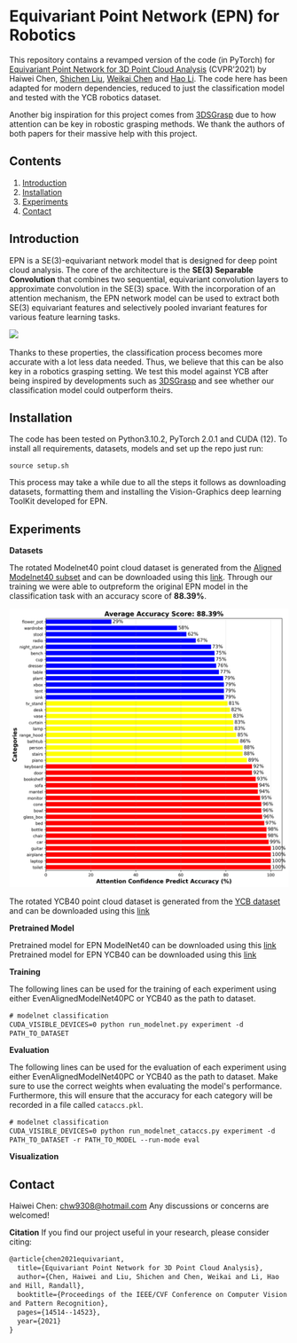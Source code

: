 
# Equivariant Point Network (EPN) for Robotics

This repository contains a revamped version of the code (in PyTorch) for [Equivariant Point Network for 3D Point Cloud Analysis](https://arxiv.org/abs/2103.14147)  (CVPR'2021) by Haiwei Chen, [Shichen Liu](https://shichenliu.github.io/), [Weikai Chen](http://chenweikai.github.io/) and [Hao Li](http://www.hao-li.com/Hao_Li/Hao_Li_-_about_me.html). The code here has been adapted for modern dependencies, reduced to just the classification model and tested with the YCB robotics dataset.

Another big inspiration for this project comes from [3DSGrasp]("https://github.com/NunoDuarte/3DSGrasp") due to how attention can be key in robostic grasping methods. We thank the authors of both papers for their massive help with this project. 

## Contents

1. [Introduction](#introduction)
2. [Installation](#installation)
3. [Experiments](#experiments)
4. [Contact](#contact)

## Introduction

EPN is a SE(3)-equivariant network model that is designed for deep point cloud analysis. The core of the architecture is the **SE(3) Separable Convolution** that combines two sequential, equivariant convolution layers to approximate convolution in the SE(3) space. With the incorporation of an attention mechanism, the EPN network model can be used to extract both SE(3) equivariant features and selectively pooled invariant features for various feature learning tasks.

![](https://github.com/nintendops/EPN_PointCloud/blob/main/media/spconv.png)

Thanks to these properties, the classification process becomes more accurate with a lot less data needed. Thus, we believe that this can be also key in a robotics grasping setting. We test this model against YCB after being inspired by developments such as [3DSGrasp]("https://github.com/NunoDuarte/3DSGrasp") and see whether our classification model could outperform theirs.

## Installation

The code has been tested on Python3.10.2, PyTorch 2.0.1 and CUDA (12). To install all requirements, datasets, models and set up the repo just run:
```
source setup.sh
```

This process may take a while due to all the steps it follows as downloading datasets, formatting them and installing the Vision-Graphics deep learning ToolKit developed for EPN.

## Experiments

**Datasets**

The rotated Modelnet40 point cloud dataset is generated from the [Aligned Modelnet40 subset](https://github.com/lmb-freiburg/orion) and can be downloaded using this [link](https://drive.google.com/file/d/1xRoYjz2KCwkyIPf21E-WKIZkjLYabPgJ/view?usp=sharing). Through our training we were able to outpreform the original EPN model in the classification task with an accuracy score of **88.39%**. 

![](https://github.com/gyalpodongo/EPN_robotics/blob/main/accuracy_plotModenet40.png)

The rotated YCB40 point cloud dataset is generated from the [YCB dataset]() and can be downloaded using this [link]()

**Pretrained Model**

Pretrained model for EPN ModelNet40 can be downloaded using this [link](https://drive.google.com/file/d/1vy9FRGWQsuVi4nf--YIqg_8yHFiWWJhh/view?usp=sharing)
Pretrained model for EPN YCB40 can be downloaded using this [link](https://drive.google.com/file/d/1vy9FRGWQsuVi4nf--YIqg_8yHFiWWJhh/view?usp=sharing)


**Training**

The following lines can be used for the training of each experiment using either EvenAlignedModelNet40PC or YCB40 as the path to dataset.

```
# modelnet classification
CUDA_VISIBLE_DEVICES=0 python run_modelnet.py experiment -d PATH_TO_DATASET
```

**Evaluation**

The following lines can be used for the evaluation of each experiment using either EvenAlignedModelNet40PC or YCB40 as the path to dataset. Make sure to use the correct weights when evaluating the model's performance. Furthermore, this will ensure that the accuracy for each category will be recorded in a file called `cataccs.pkl`.


```
# modelnet classification
CUDA_VISIBLE_DEVICES=0 python run_modelnet_cataccs.py experiment -d PATH_TO_DATASET -r PATH_TO_MODEL --run-mode eval
```



**Visualization**



## Contact

Haiwei Chen: chw9308@hotmail.com
Any discussions or concerns are welcomed!

**Citation**
If you find our project useful in your research, please consider citing:

```
@article{chen2021equivariant,
  title={Equivariant Point Network for 3D Point Cloud Analysis},
  author={Chen, Haiwei and Liu, Shichen and Chen, Weikai and Li, Hao and Hill, Randall},
  booktitle={Proceedings of the IEEE/CVF Conference on Computer Vision and Pattern Recognition},
  pages={14514--14523},
  year={2021}
}
```
